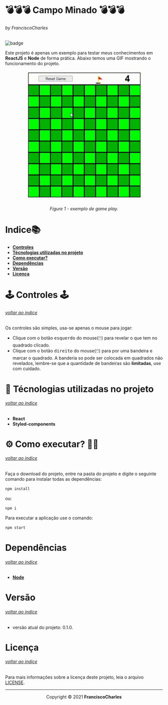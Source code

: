 <p align="center">
  <h1>💣💣💣 Campo Minado 💣💣💣</h1>
  <h6>by <i>FranciscoCharles</i></h6>
</p>
<p align="justify">

![badge](https://img.shields.io/badge/Node-v14.17.0-green)

Este projeto é apenas um exemplo para testar meus conhecimentos em **ReactJS** e **Node** de forma prática. Abaixo temos uma GIF mostrando o funcionamento do projeto.

</p>

<div align="center">
    <img src="./gameplay.gif" alt="gameplay">
    <br>
    <h6>
        Figure 1 - exemplo de game play.
    </h6>  
</div>

# <a name=index>Indice📚</a>
- [**Controles**](#controles)
- [**Técnologias utilizadas no projeto**](#tecnologias)
- [**Como executar?**](#run)
- [**Dependências**](#dependencies)
- [**Versão**](#version)
- [**Licença**](#license)

# **<a name=controles>🕹️ Controles 🕹️</a>** <h6>[voltar ao indice](#index)</h6>

Os controles são simples, usa-se apenas o mouse para jogar:

 - Clique com o botão <kbd>esquerdo</kbd> do mouse(🖱️) para revelar o que tem no quadrado clicado.
 - Clique com o botão <kbd>direito</kbd> do mouse(🖱️) para por uma bandeira e marcar o quadrado. A banderia so pode ser colocada em quadrados não revelados, lembre-se que a quantidade de bandeiras são **limitadas**, use com cuidado.


# **<a name=tecnologias> 🧰 Técnologias utilizadas no projeto</a>** <h6>[voltar ao indice](#index)</h6>

 - **React**
 - **Styled-components**

# **<a name=run> ⚙️ Como executar? 🧠💭</a>** <h6>[voltar ao indice](#index)</h6>

 Faça o download do projeto, entre na pasta do projeto e digite o seguinte comando para instalar todas as dependências:
 ```bash
 npm install
 ```
 ou:
 ```bash
 npm i
 ```

 Para executar a aplicação use o comando:

```bash
npm start
 ```
# **<a name=dependencies>Dependências</a>**  <h6>[voltar ao indice](#index)</h6>

- [**Node**](https://nodejs.org/en/)

# **<a name=version>Versão</a>**  <h6>[voltar ao indice](#index)</h6>
- versão atual do projeto: 0.1.0.

# **<a name=license>Licença</a>**  <h6>[voltar ao indice](#index)</h6>

Para mais informações sobre a licença deste projeto, leia o arquivo <a href="./LICENSE" title="go to license file">LICENSE</a>.

---
<p align="center">
    Copyright © 2021 <b>FranciscoCharles</b>
</p>
